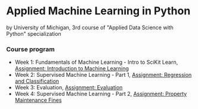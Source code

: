 # Applied Machine Learning in Python
by University of Michigan, 3rd course of "Applied Data Science with Python" specialization

### Course program 

- Week 1: Fundamentals of Machine Learning - Intro to SciKit Learn, [Assignment: Introduction to Machine Learning](./Intro_to_ML.ipynb)
- Week 2: Supervised Machine Learning - Part 1, [Assignment: Regression and Classification](./Regression_Classification.ipynb)
- Week 3: Evaluation, [Assignment: Evaluation](./Evaluation.ipynb)
- Week 4: Supervised Machine Learning - Part 2, [Assignment: Property Maintenance Fines](./Property_Maintenance_Fines.ipynb)